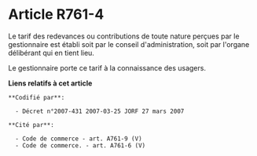 # Article R761-4

Le tarif des redevances ou contributions de toute nature perçues par le gestionnaire est établi soit par le conseil
d'administration, soit par l'organe délibérant qui en tient lieu.

Le gestionnaire porte ce tarif à la connaissance des usagers.

**Liens relatifs à cet article**

	**Codifié par**:

	  - Décret n°2007-431 2007-03-25 JORF 27 mars 2007

	**Cité par**:

	  - Code de commerce - art. A761-9 (V)
	  - Code de commerce. - art. A761-6 (V)
